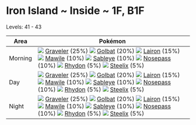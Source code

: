# Iron Island ~ Inside ~ 1F, B1F
Levels: 41 - 43

Area       | Pokémon
---        | ---
Morning    | ![][075]  [Graveler] (25%) ![][042]  [Golbat] (20%) ![][305]  [Lairon] (15%)  ![][303]  [Mawile] (10%) ![][302]  [Sableye] (10%) ![][299]  [Nosepass] (10%)  ![][112]  [Rhydon] (5%) ![][208]  [Steelix] (5%)
Day        | ![][075]  [Graveler] (25%) ![][042]  [Golbat] (20%) ![][305]  [Lairon] (15%)  ![][303]  [Mawile] (10%) ![][302]  [Sableye] (10%) ![][299]  [Nosepass] (10%)  ![][112]  [Rhydon] (5%) ![][208]  [Steelix] (5%)
Night      | ![][075]  [Graveler] (25%) ![][042]  [Golbat] (20%) ![][305]  [Lairon] (15%)  ![][303]  [Mawile] (10%) ![][302]  [Sableye] (10%) ![][299]  [Nosepass] (10%)  ![][112]  [Rhydon] (5%) ![][208]  [Steelix] (5%)


[Golbat]: /pokemon_changes/042/
[Graveler]: /pokemon_changes/075/
[Rhydon]: /pokemon_changes/112/
[Steelix]: /pokemon_changes/208/
[Nosepass]: /pokemon_changes/299/
[Sableye]: /pokemon_changes/302/
[Mawile]: /pokemon_changes/303/
[Lairon]: /pokemon_changes/305/
[042]: /img/pokemon/042.png
[075]: /img/pokemon/075.png
[112]: /img/pokemon/112.png
[208]: /img/pokemon/208.png
[299]: /img/pokemon/299.png
[302]: /img/pokemon/302.png
[303]: /img/pokemon/303.png
[305]: /img/pokemon/305.png
